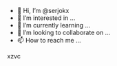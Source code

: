 - 👋 Hi, I’m @serjokx
- 👀 I’m interested in ...
- 🌱 I’m currently learning ...
- 💞️ I’m looking to collaborate on ...
- 📫 How to reach me ...

<!---
serjokx/serjokx is a ✨ special ✨ repository because its `README.md` (this file) appears on your GitHub profile.
You can click the Previfffffffew link to take a look at your changes.
--->
xzvc
